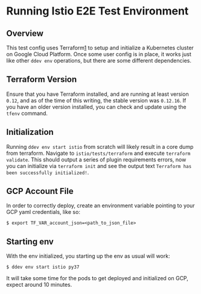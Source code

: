 # Running Istio E2E Test Environment

## Overview

This test config uses Terraform[1] to setup and initialize a Kubernetes cluster
on Google Cloud Platform.  Once some user config is in place, it works just
like other `ddev env` operations, but there are some different dependencies.

## Terraform Version

Ensure that you have Terraform installed, and are running at least version
`0.12`,  and as of the time of this writing, the stable version was `0.12.16`.
If you have an older version installed, you can check and update using the
`tfenv` command.

## Initialization

Running `ddev env start istio` from scratch will likely result in a core dump
from terraform.  Navigate to `istio/tests/terraform` and execute
`terraform validate`.  This should output a series of plugin requirements
errors, now you can initialize via `terraform init` and see the output text
`Terraform has been successfully initialized!`.

## GCP Account File

In order to correctly deploy, create an environment variable pointing to your
GCP yaml credentials, like so:

    $ export TF_VAR_account_json=<path_to_json_file>

## Starting env

With the env initialized, you starting up the env as usual will work:

    $ ddev env start istio py37


It will take some time for the pods to get deployed and initialized on GCP,
expect around 10 minutes.


[1]: https://www.terraform.io
